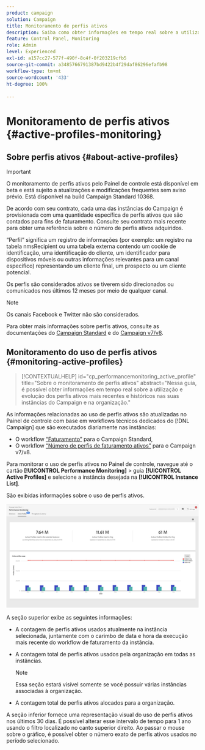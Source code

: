 ```yaml
---
product: campaign
solution: Campaign
title: Monitoramento de perfis ativos
description: Saiba como obter informações em tempo real sobre a utilização e evolução mais recente e histórica dos Perfis ativos para cada uma de suas instâncias do Campaign.
feature: Control Panel, Monitoring
role: Admin
level: Experienced
exl-id: a157cc27-577f-490f-8c4f-0f203219cfb5
source-git-commit: a3485766791387bd9422b4f29daf86296efafb98
workflow-type: tm+mt
source-wordcount: '433'
ht-degree: 100%

---
```


# Monitoramento de perfis ativos {#active-profiles-monitoring}

## Sobre perfis ativos {#about-active-profiles}

>[!IMPORTANT]
>
>O monitoramento de perfis ativos pelo Painel de controle está disponível em beta e está sujeito a atualizações e modificações frequentes sem aviso prévio. Está disponível na build Campaign Standard 10368.

De acordo com seu contrato, cada uma das instâncias do Campaign é provisionada com uma quantidade específica de perfis ativos que são contados para fins de faturamento. Consulte seu contrato mais recente para obter uma referência sobre o número de perfis ativos adquiridos.

“Perfil” significa um registro de informações (por exemplo: um registro na tabela nmsRecipient ou uma tabela externa contendo um cookie de identificação, uma identificação do cliente, um identificador para dispositivos móveis ou outras informações relevantes para um canal específico) representando um cliente final, um prospecto ou um cliente potencial.

Os perfis são considerados ativos se tiverem sido direcionados ou comunicados nos últimos 12 meses por meio de qualquer canal.

>[!NOTE]
>
>Os canais Facebook e Twitter não são considerados.

Para obter mais informações sobre perfis ativos, consulte as documentações do [Campaign Standard](https://experienceleague.adobe.com/docs/campaign-standard/using/profiles-and-audiences/managing-profiles/active-profiles.html?lang=pt-BR) e do [Campaign v7/v8](https://experienceleague.adobe.com/docs/campaign-classic/using/getting-started/profile-management/about-profiles.html?lang=pt-BR#active-profiles).

## Monitoramento do uso de perfis ativos {#monitoring-active-profiles}

>[!CONTEXTUALHELP]
>id="cp_performancemonitoring_active_profile"
>title="Sobre o monitoramento de perfis ativos"
>abstract="Nessa guia, é possível obter informações em tempo real sobre a utilização e evolução dos perfis ativos mais recentes e históricos nas suas instâncias do Campaign e na organização."

As informações relacionadas ao uso de perfis ativos são atualizadas no Painel de controle com base em workflows técnicos dedicados do [!DNL Campaign] que são executados diariamente nas instâncias:
* O workflow [“Faturamento”](https://experienceleague.adobe.com/docs/campaign-standard/using/administrating/application-settings/technical-workflows.html?lang=pt-BR) para o Campaign Standard,
* O workflow [“Número de perfis de faturamento ativos”](https://experienceleague.adobe.com/docs/campaign-classic/using/automating-with-workflows/advanced-management/about-technical-workflows.html?lang=pt-BR) para o Campaign v7/v8.


Para monitorar o uso de perfis ativos no Painel de controle, navegue até o cartão **[!UICONTROL Performance Monitoring]** > guia **[!UICONTROL Active Profiles]** e selecione a instância desejada na **[!UICONTROL Instance List]**.

São exibidas informações sobre o uso de perfis ativos.

![](assets/active-profiles-graph.png)

A seção superior exibe as seguintes informações:

* A contagem de perfis ativos usados atualmente na instância selecionada, juntamente com o carimbo de data e hora da execução mais recente do workflow de faturamento da instância.

* A contagem total de perfis ativos usados pela organização em todas as instâncias.

  >[!NOTE]
  >
  >Essa seção estará visível somente se você possuir várias instâncias associadas à organização.

* A contagem total de perfis ativos alocados para a organização.

A seção inferior fornece uma representação visual do uso de perfis ativos nos últimos 30 dias. É possível alterar esse intervalo de tempo para 1 ano usando o filtro localizado no canto superior direito. Ao passar o mouse sobre o gráfico, é possível obter o número exato de perfis ativos usados no período selecionado.

